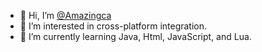 - 👋 Hi, I’m [@Amazingca](https://twitter.com/Amazingca_)
- 👀 I’m interested in cross-platform integration.
- 🌱 I’m currently learning Java, Html, JavaScript, and Lua.

<!---
Amazingca/Amazingca is a ✨ special ✨ repository because its `README.md` (this file) appears on your GitHub profile.
You can click the Preview link to take a look at your changes.
--->
